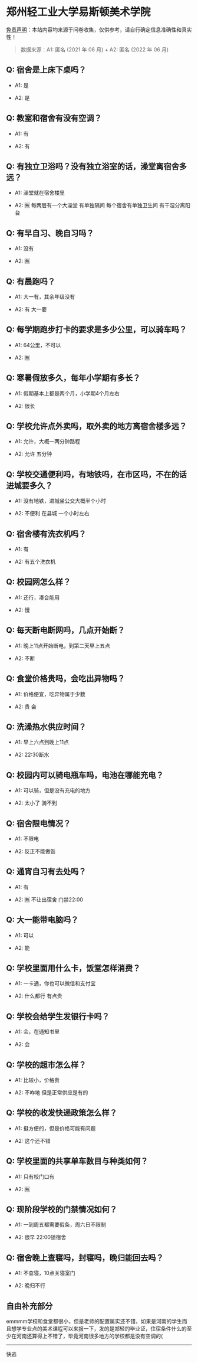 # 郑州轻工业大学易斯顿美术学院

[免责声明](https://colleges.chat/#_3)：本站内容均来源于问卷收集，仅供参考，请自行确定信息准确性和真实性！

> 数据来源：A1: 匿名 (2021 年 06 月) + A2: 匿名 (2022 年 06 月)

## Q: 宿舍是上床下桌吗？

- A1: 是

- A2: 是

## Q: 教室和宿舍有没有空调？

- A1: 有

- A2: 有

## Q: 有独立卫浴吗？没有独立浴室的话，澡堂离宿舍多远？

- A1: 澡堂就在宿舍楼里

- A2: 🈚️ 每两层有一个大澡堂 有单独隔间 每个宿舍有单独卫生间 有干湿分离阳台

## Q: 有早自习、晚自习吗？

- A1: 没有

- A2: 🈚️

## Q: 有晨跑吗？

- A1: 大一有，其余年级没有

- A2: 有 大一要

## Q: 每学期跑步打卡的要求是多少公里，可以骑车吗？

- A1: 64公里，不可以

- A2: 🈚️

## Q: 寒暑假放多久，每年小学期有多长？

- A1: 假期基本上都是两个月，小学期4个月左右

- A2: 很长

## Q: 学校允许点外卖吗，取外卖的地方离宿舍楼多远？

- A1: 允许，大概一两分钟路程

- A2: 允许 五分钟

## Q: 学校交通便利吗，有地铁吗，在市区吗，不在的话进城要多久？

- A1: 没有地铁，进城坐公交大概半个小时

- A2: 不便利 在县城 一个小时左右

## Q: 宿舍楼有洗衣机吗？

- A1: 有

- A2: 有五个洗衣机

## Q: 校园网怎么样？

- A1: 还行，凑合能用

- A2: 慢

## Q: 每天断电断网吗，几点开始断？

- A1: 晚上11点开始断电，到第二天早上五点

- A2: 不断

## Q: 食堂价格贵吗，会吃出异物吗？

- A1: 价格便宜，吃异物属于少数

- A2: 贵 会

## Q: 洗澡热水供应时间？

- A1: 早上六点到晚上11点

- A2: 22:30断水

## Q: 校园内可以骑电瓶车吗，电池在哪能充电？

- A1: 可以骑，但是没有充电的地方

- A2: 太小了 骑不到

## Q: 宿舍限电情况？

- A1: 不限电

- A2: 反正不能做饭

## Q: 通宵自习有去处吗？

- A1: 有

- A2: 🈚️ 不让出宿舍 门禁22:00

## Q: 大一能带电脑吗？

- A1: 可以

- A2: 能

## Q: 学校里面用什么卡，饭堂怎样消费？

- A1: 一卡通，你也可以微信和支付宝

- A2: 什么都行 有点贵

## Q: 学校会给学生发银行卡吗？

- A1: 会，在通知书里

- A2: 会

## Q: 学校的超市怎么样？

- A1: 比较小，价格贵

- A2: 不咋地 但是正常供应是有的

## Q: 学校的收发快递政策怎么样？

- A1: 挺方便的，但是价格可能有问题

- A2: 这个还不错

## Q: 学校里面的共享单车数目与种类如何？

- A1: 只有校门口有

- A2: 🈚️

## Q: 现阶段学校的门禁情况如何？

- A1: 一到周五都需要假条，周六日不限制

- A2: 很早 22:00锁宿舍

## Q: 宿舍晚上查寝吗，封寝吗，晚归能回去吗？

- A1: 不查寝，10点关寝室门

- A2: 晚归不行

## 自由补充部分

emmmm学校和食堂都很小，但是老师的配置属实还不错，如果是河南的学生而且想学专业点的美术课程可以来报一下，发的是郑轻的毕业证，住宿条件什么的至少在河南还算得上不错了，毕竟河南很多地方的学校都是没有空调的(

***

快逃